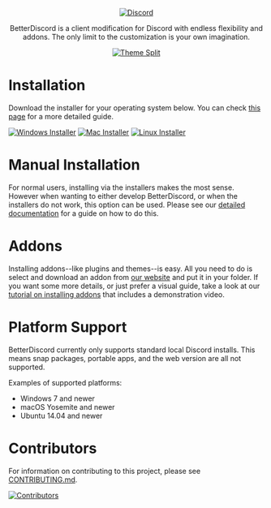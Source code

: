 <div align="center">

[![Discord][discord-badge]][discord-link]

[discord-badge]: https://img.shields.io/badge/discord-green?labelColor=0c0d10&color=7289da&style=for-the-badge&logo=discord&logoColor=7289da
[discord-link]: https://discord.gg/bnSUxedypU

[website-badge]: https://img.shields.io/badge/website-green?labelColor=0c0d10&color=3a71c1&style=for-the-badge&logo=firefoxbrowser&logoColor=3a71c1
[website-link]: https://betterdiscord.app

[docs-badge]: https://img.shields.io/badge/docs-green?labelColor=0c0d10&color=3a71c1&style=for-the-badge&logo=readthedocs&logoColor=3a71c1
[docs-link]: https://docs.betterdiscord.app


BetterDiscord is a client modification for Discord with endless flexibility and addons. The only limit to the customization is your own imagination.

[![Theme Split](https://betterdiscord.app/resources/branding/split.png)](https://betterdiscord.app/)

</div>



# Installation

Download the installer for your operating system below. You can check [this page](https://docs.betterdiscord.app/users/getting-started/installation) for a more detailed guide.

[![Windows Installer][windows-badge]][windows-link] [![Mac Installer][mac-badge]][mac-link] [![Linux Installer][linux-badge]][linux-link]

[windows-link]: https://github.com/BetterDiscord/Installer/releases/latest/download/BetterDiscord-Windows.exe
[windows-badge]: https://img.shields.io/badge/Windows%20(7+)-3a71c1?logo=Windows&logoColor=3a71c1&labelColor=0c0d10&color=3a71c1&style=for-the-badge

[mac-link]: https://github.com/BetterDiscord/Installer/releases/latest/download/BetterDiscord-Mac.zip
[mac-badge]: https://img.shields.io/badge/macOS%20(10.10+)-3a71c1?logo=Apple&logoColor=3a71c1&labelColor=0c0d10&color=3a71c1&style=for-the-badge

[linux-link]: https://github.com/BetterDiscord/Installer/releases/latest/download/BetterDiscord-Linux.AppImage
[linux-badge]: https://img.shields.io/badge/Linux-3a71c1?logo=Linux&logoColor=3a71c1&labelColor=0c0d10&color=3a71c1&style=for-the-badge



# Manual Installation

For normal users, installing via the installers makes the most sense. However when wanting to either develop BetterDiscord, or when the installers do not work, this option can be used. Please see our [detailed documentation](https://docs.betterdiscord.app/users/getting-started/installation#manual-installation) for a guide on how to do this.



# Addons

Installing addons--like plugins and themes--is easy. All you need to do is select and download an addon from [our website][website-link] and put it in your folder. If you want some more details, or just prefer a visual guide, take a look at our [tutorial on installing addons](https://docs.betterdiscord.app/users/guides/installing-addons) that includes a demonstration video.



# Platform Support

BetterDiscord currently only supports standard local Discord installs. This means snap packages, portable apps, and the web version are all not supported.

Examples of supported platforms:
- Windows 7 and newer
- macOS Yosemite and newer
- Ubuntu 14.04 and newer



# Contributors

For information on contributing to this project, please see [CONTRIBUTING.md](/CONTRIBUTING.md).

[![Contributors][contributors-image]][contributors-link]

[contributors-image]: https://contrib.rocks/image?repo=betterdiscord/betterdiscord
[contributors-link]: https://github.com/betterdiscord/betterdiscord/graphs/contributors
